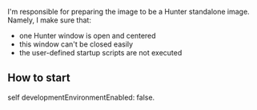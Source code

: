 I'm responsible for preparing the image to be a Hunter standalone image. Namely, I make sure that:

- one Hunter window is open and centered
- this window can't be closed easily
- the user-defined startup scripts are not executed


How to start
------------

self developmentEnvironmentEnabled: false.